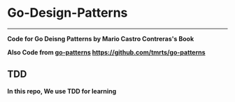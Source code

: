 # Go-Design-Patterns

---

**Code for Go Deisng Patterns by Mario Castro Contreras's Book**

**Also Code from [go-patterns](https://github.com/tmrts/go-patterns) https://github.com/tmrts/go-patterns**

## TDD

**In this repo, We use TDD for learning**